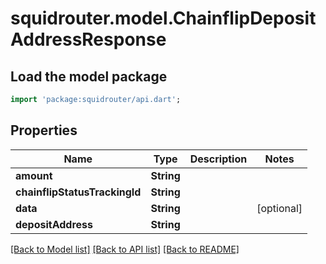 # squidrouter.model.ChainflipDepositAddressResponse

## Load the model package
```dart
import 'package:squidrouter/api.dart';
```

## Properties
Name | Type | Description | Notes
------------ | ------------- | ------------- | -------------
**amount** | **String** |  | 
**chainflipStatusTrackingId** | **String** |  | 
**data** | **String** |  | [optional] 
**depositAddress** | **String** |  | 

[[Back to Model list]](../README.md#documentation-for-models) [[Back to API list]](../README.md#documentation-for-api-endpoints) [[Back to README]](../README.md)



